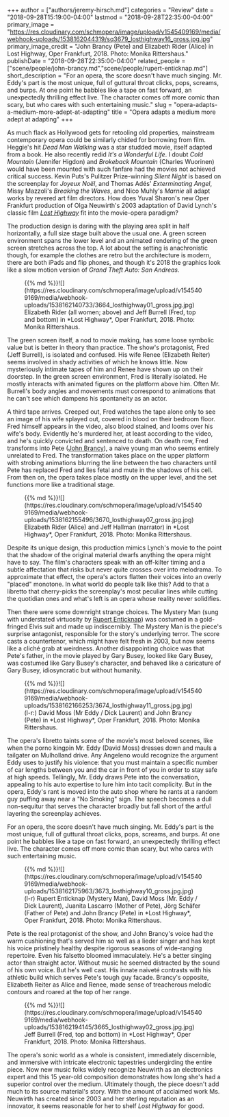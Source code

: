 +++
author = ["authors/jeremy-hirsch.md"]
categories = "Review"
date = "2018-09-28T15:19:00-04:00"
lastmod = "2018-09-28T22:35:00-04:00"
primary_image = "https://res.cloudinary.com/schmopera/image/upload/v1545409169/media/webhook-uploads/1538162044319/sq3679_losthighway16_gross.jpg.jpg"
primary_image_credit = "John Brancy (Pete) and Elizabeth Rider (Alice) in Lost Highway, Oper Frankfurt, 2018. Photo: Monika Rittershaus."
publishDate = "2018-09-28T22:35:00-04:00"
related_people = ["scene/people/john-brancy.md","scene/people/rupert-enticknap.md"]
short_description = "For an opera, the score doesn&#039;t have much singing. Mr. Eddy&#039;s part is the most unique, full of guttural throat clicks, pops, screams, and burps. At one point he babbles like a tape on fast forward, an unexpectedly thrilling effect live. The character comes off more comic than scary, but who cares with such entertaining music."
slug = "opera-adapts-a-medium-more-adept-at-adapting"
title = "Opera adapts a medium more adept at adapting"
+++

As much flack as Hollywood gets for retooling old properties, mainstream contemporary opera could be similarly chided for borrowing from film. Heggie's hit *Dead Man Walking* was a star studded movie, itself adapted from a book. He also recently redid *It's a Wonderful Life*. I doubt *Cold Mountain* (Jennifer Higdon) and *Brokeback Mountain* (Charles Wuorinen) would have been mounted with such fanfare had the movies not achieved critical success. Kevin Puts's Pulitzer Prize-winning *Silent Night* is based on the screenplay for *Joyeux Noël*, and Thomas Adés' *Exterminating Angel*, Missy Mazzoli's *Breaking the Waves*, and Nico Muhly's *Marnie* all adapt works by revered art film directors. How does Yuval Sharon's new Oper Frankfurt production of Olga Neuwirth's 2003 adaptation of David Lynch's classic film [*Lost Highway*](https://oper-frankfurt.de/en/season-calendar/lost-highway/) fit into the movie-opera paradigm?
 
The production design is daring with the playing area split in half horizontally, a full size stage built above the usual one. A green screen environment spans the lower level and an animated rendering of the green screen stretches across the top. A lot about the setting is anachronistic though, for example the clothes are retro but the architecture is modern, there are both iPads and flip phones, and though it's 2018 the graphics look like a slow motion version of *Grand Theft Auto: San Andreas*.
 
<figure data-type="image">{{% md %}}![](https://res.cloudinary.com/schmopera/image/upload/v1545409169/media/webhook-uploads/1538162140733/3664_losthighway01_gross.jpg.jpg)
<figcaption>Elizabeth Rider (all women; above) and Jeff Burrell (Fred, top and bottom) in *Lost Highway*, Oper Frankfurt, 2018. Photo: Monika Rittershaus.</figcaption>
</figure>
 
The green screen itself, a nod to movie making, has some loose symbolic value but is better in theory than practice. The show's protagonist, Fred (Jeff Burrell), is isolated and confused. His wife Renee (Elizabeth Reiter) seems involved in shady activities of which he knows little. Now mysteriously intimate tapes of him and Renee have shown up on their doorstep. In the green screen environment, Fred is literally isolated. He mostly interacts with animated figures on the platform above him. Often Mr. Burrell's body angles and movements must correspond to animations that he can't see which dampens his spontaneity as an actor.
 
A third tape arrives. Creeped out, Fred watches the tape alone only to see an image of his wife splayed out, covered in blood on their bedroom floor. Fred himself appears in the video, also blood stained, and looms over his wife's body. Evidently he's murdered her, at least according to the video, and he's quickly convicted and sentenced to death. On death row, Fred transforms into Pete ([John Brancy](/scene/people/john-brancy/)), a naive young man who seems entirely unrelated to Fred. The transformation takes place on the upper platform with strobing animations blurring the line between the two characters until Pete has replaced Fred and lies fetal and mute in the shadows of his cell. From then on, the opera takes place mostly on the upper level, and the set functions more like a traditional stage.

<figure data-type="image">{{% md %}}![](https://res.cloudinary.com/schmopera/image/upload/v1545409169/media/webhook-uploads/1538162155496/3670_losthighway07_gross.jpg.jpg)
<figcaption>Elizabeth Rider (Alice) and Jeff Hallman (narrator) in *Lost Highway*, Oper Frankfurt, 2018. Photo: Monika Rittershaus.</figcaption>
</figure>

Despite its unique design, this production mimics Lynch's movie to the point that the shadow of the original material dwarfs anything the opera might have to say. The film's characters speak with an off-kilter timing and a subtle affectation that risks but never quite crosses over into melodrama. To approximate that effect, the opera's actors flatten their voices into an overly "placed" monotone. In what world do people talk like this? Add to that a libretto that cherry-picks the screenplay's most peculiar lines while cutting the quotidian ones and what's left is an opera whose reality never solidifies.
 
Then there were some downright strange choices. The Mystery Man (sung with understated virtuosity by [Rupert Enticknap](/scene/people/rupert-enticknap/)) was costumed in a gold-fringed Elvis suit and made up indiscernibly. The Mystery Man is the piece's surprise antagonist, responsible for the story's underlying terror. The score casts a countertenor, which might have felt fresh in 2003, but now seems like a cliché grab at weirdness. Another disappointing choice was that Pete's father, in the movie played by Gary Busey, looked like Gary Busey, was costumed like Gary Busey's character, and behaved like a caricature of Gary Busey, idiosyncratic but without humanity.

<figure data-type="image">{{% md %}}![](https://res.cloudinary.com/schmopera/image/upload/v1545409169/media/webhook-uploads/1538162166253/3674_losthighway11_gross.jpg.jpg)
<figcaption>(l-r:) David Moss (Mr Eddy / Dick Laurent) and John Brancy (Pete) in *Lost Highway*, Oper Frankfurt, 2018. Photo: Monika Rittershaus.</figcaption>
</figure>
          	
The opera's libretto taints some of the movie's most beloved scenes, like when the porno kingpin Mr. Eddy (David Moss) dresses down and mauls a tailgater on Mulholland drive. Any Angeleno would recognize the argument Eddy uses to justify his violence: that you must maintain a specific number of car lengths between you and the car in front of you in order to stay safe at high speeds. Tellingly, Mr. Eddy draws Pete into the conversation, appealing to his auto expertise to lure him into tacit complicity. But in the opera, Eddy's rant is moved into the auto shop where he rants at a random guy puffing away near a "No Smoking" sign. The speech becomes a dull non-sequitur that serves the character broadly but fall short of the artful layering the screenplay achieves.
          	
For an opera, the score doesn't have much singing. Mr. Eddy's part is the most unique, full of guttural throat clicks, pops, screams, and burps. At one point he babbles like a tape on fast forward, an unexpectedly thrilling effect live. The character comes off more comic than scary, but who cares with such entertaining music.

<figure data-type="image">{{% md %}}![](https://res.cloudinary.com/schmopera/image/upload/v1545409169/media/webhook-uploads/1538162175963/3673_losthighway10_gross.jpg.jpg)
<figcaption>(l-r) Rupert Enticknap (Mystery Man), David Moss (Mr. Eddy / Dick Laurent), Juanita Lascarro (Mother of Pete), Jörg Schäfer (Father of Pete) and John Brancy (Pete) in *Lost Highway*, Oper Frankfurt, 2018. Photo: Monika Rittershaus.</figcaption>
</figure>
 
Pete is the real protagonist of the show, and John Brancy's voice had the warm cushioning that's served him so well as a lieder singer and has kept his voice pristinely healthy despite rigorous seasons of wide-ranging repertoire. Even his falsetto bloomed immaculately. He's a better singing actor than straight actor. Without music he seemed distracted by the sound of his own voice. But he's well cast. His innate naiveté contrasts with his athletic build which serves Pete's tough guy facade. Brancy's opposite, Elizabeth Reiter as Alice and Renee, made sense of treacherous melodic contours and roared at the top of her range.

<figure data-type="image">{{% md %}}![](https://res.cloudinary.com/schmopera/image/upload/v1545409169/media/webhook-uploads/1538162194145/3665_losthighway02_gross.jpg.jpg)
<figcaption>Jeff Burrell (Fred, top and bottom) in *Lost Highway*, Oper Frankfurt, 2018. Photo: Monika Rittershaus.</figcaption>
</figure>
 
The opera's sonic world as a whole is consistent, immediately discernible, and immersive with intricate electronic tapestries undergirding the entire piece. Now new music folks widely recognize Neuwirth as an electronics expert and this 15 year-old composition demonstrates how long she's had a superior control over the medium. Ultimately though, the piece doesn't add much to its source material's story. With the amount of acclaimed work Ms. Neuwirth has created since 2003 and her sterling reputation as an innovator, it seems reasonable for her to shelf *Lost Highway* for good.
